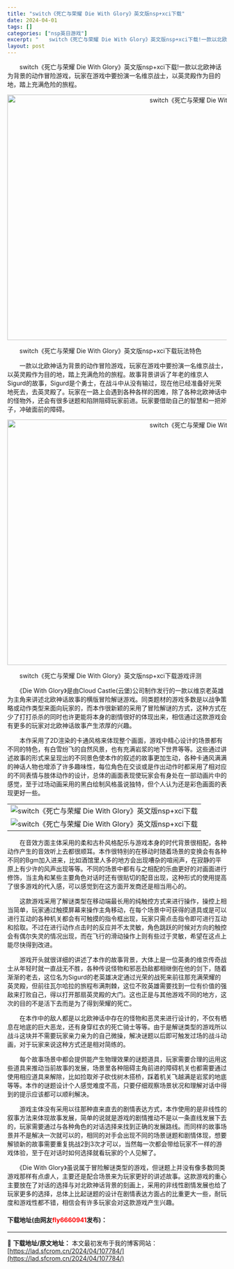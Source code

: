 ```yaml
---
title: "switch《死亡与荣耀 Die With Glory》英文版nsp+xci下载"
date: 2024-04-01
tags: []
categories: ["nsp英日游戏"]
excerpt: "　　switch《死亡与荣耀 Die With Glory》英文版nsp+xci下载!一款以北欧神话为背景的动作冒险游戏，玩家在游戏中要扮演一名维京战士，以英灵殿作为目的地，踏上充满危险的旅程。 　　switch《死亡与荣耀 Die With Glory》英文版nsp+xci下载玩法特色 　　一款以&hellip;"
layout: post
---
```


 <p>　　switch《死亡与荣耀 Die With Glory》英文版nsp+xci下载!一款以北欧神话为背景的动作冒险游戏，玩家在游戏中要扮演一名维京战士，以英灵殿作为目的地，踏上充满危险的旅程。</p> <p style="text-align: center;"><img src="https://lad.sfcrom.cn/wp-content/uploads/2024/04/20240401_660a2afe63d0f.webp" style="width: 1000px; height: 562px;" alt="switch《死亡与荣耀 Die With Glory》英文版nsp+xci下载" /></p> <p>　　switch《死亡与荣耀 Die With Glory》英文版nsp+xci下载玩法特色</p> <p>　　一款以北欧神话为背景的动作冒险游戏，玩家在游戏中要扮演一名维京战士，以英灵殿作为目的地，踏上充满危险的旅程。故事背景讲诉了年老的维京人Sigurd的故事，Sigurd是个勇士，在战斗中从没有输过，现在他已经准备好光荣地死去，去英灵殿了。玩家在一路上会遇到各种各样的困难，除了各种北欧神话中的怪物外，还会有很多谜题和陷阱阻碍玩家前进。玩家要借助自己的智慧和一把斧子，冲破面前的障碍。</p> <p style="text-align: center;"><img src="https://lad.sfcrom.cn/wp-content/uploads/2024/04/20240401_660a2afeca825.webp" style="width: 1000px; height: 562px;" alt="switch《死亡与荣耀 Die With Glory》英文版nsp+xci下载" /></p> <p>　　switch《死亡与荣耀 Die With Glory》英文版nsp+xci下载游戏评测</p> <p>　　《Die With Glory》是由Cloud Castle(云堡)公司制作发行的一款以维京老英雄为主角来讲述北欧神话故事的横版冒险解谜游戏。同类题材的游戏多数是以战争策略或动作类型来面向玩家的，而本作很新颖的采用了冒险解谜的方式，这种方式在少了打打杀杀的同时也许更能将本身的剧情很好的体现出来，相信通过这款游戏会有更多的玩家对北欧神话故事产生浓厚的兴趣。</p> <p>　　本作采用了2D渲染的卡通风格来体现整个画面，游戏中精心设计的场景都有不同的特色，有白雪纷飞的自然风景，也有充满岩浆的地下世界等等。这些通过讲述故事的形式来呈现出的不同景色使本作的叙述的故事更加生动，各种卡通风满满的神话人物也增添了许多趣味性，每位角色在交谈或是作出动作时都采用了相对应的不同表情与肢体动作的设计，总体的画面表现使玩家会有身处在一部动画片中的感觉，至于过场动画采用的黑白绘制风格虽说独特，但个人认为还是彩色画面的表现更好一些。</p> <table align="center" border="0" cellpadding="3" cellspacing="1" width="100%"> <tbody> <tr> <td align="center"><img border="0" src="https://lad.sfcrom.cn/wp-content/uploads/2024/04/20240401_660a2aff358ee.webp" alt="switch《死亡与荣耀 Die With Glory》英文版nsp+xci下载" /></td> </tr> <tr> <td align="center"><img border="0" src="https://lad.sfcrom.cn/wp-content/uploads/2024/04/20240401_660a2aff8bd87.webp" alt="switch《死亡与荣耀 Die With Glory》英文版nsp+xci下载" /></td> </tr> </tbody> </table> <p>　　在音效方面主体采用的柔和古朴风格配乐与游戏本身的时代背景很相配，各种动作产生的音效听上去都很顺耳。本作很特别的在移动时随着场景的变换会有各种不同的Bgm加入进来，比如酒馆里人多的地方会出现嘈杂的喧闹声，在寂静的平原上有少许的风声出现等等。不同的场景中都有与之相配的乐曲更好的对画面进行修饰，当主角和某些主要角色对话时还有很贴切的配音出现，这种形式的使用提高了很多游戏的代入感，可以感觉到在这方面开发商还是相当用心的。</p> <p>　　这款游戏采用了解谜类型在移动端最长用的纯触控方式来进行操作，操控上相当简单，玩家通过触摸屏幕来操作主角移动，在每个场景中可获得的道具或是可以进行互动的各种机关都会有可触摸的指令框出现，玩家只需点击指令即可进行互动和拾取。不过在进行动作点击时的反应并不太灵敏，角色跳跃的时候对方向的触控会有偶尔失灵的情况出现，而在飞行的滑动操作上则有些过于灵敏，希望在这点上能尽快得到改进。</p> <p>　　游戏开头就很详细的讲述了本作的故事背景，大体上是一位英勇的维京传奇战士从年轻时就一直战无不胜，各种传说怪物和邪恶劲敌都相继倒在他的剑下，随着渐渐的老去，这位名为Sigurd的老英雄决定通过光荣的战死来前往那充满荣耀的英灵殿，但前往瓦尔哈拉的旅程布满荆棘，这位不败英雄需要找到一位有价值的强敌来打败自己，得以打开那扇英灵殿的大门。这也正是与其他游戏不同的地方，这次的目的不是活下去而是为了得到荣耀的死亡。</p> <p>　　在本作中的敌人都是以北欧神话中存在的怪物和恶灵来进行设计的，不仅有栖息在地底的巨大恶龙，还有身穿红衣的死亡骑士等等。由于是解谜类型的游戏所以战斗这块并不需要玩家亲力亲为的自己微操，解决谜题以后即可触发过场的战斗动画，对于玩家来说这种方式还是相对简练的。</p> <p>　　每个故事场景中都会提供能产生物理效果的谜题道具，玩家需要合理的运用这些道具来推动当前故事的发展，场景里各种阻碍主角前进的障碍机关也都需要通过使用相应道具来解除，比如捡取斧子砍伐树木搭桥，踩着机关飞越满是岩浆的地底等等。本作的谜题设计个人感觉难度不高，只要仔细观察场景状况和理解对话中得到的提示应该都可以顺利解决。</p> <p>　　游戏主体没有采用以往那种直来直去的剧情表达方式，本作使用的是非线性的叙事方法来体现故事发展，简单的说就是游戏的剧情推动不是以一条直线发展下去的，玩家需要通过与各种角色的对话选择来找到正确的发展路线。而同样的故事场景并不是解决一次就可以的，相同的对手会出现不同的场景谜题和剧情体现，想要解锁新的故事需要重复挑战2到3次才可以，当然每一次都会带给玩家不一样的游戏体验，至于在对话时如何选择就看玩家的个人见解了。</p> <p>　　《Die With Glory》虽说属于冒险解谜类型的游戏，但谜题上并没有像多数同类游戏那样有点虐人，主要还是配合场景来为玩家更好的讲述故事。这款游戏的重心主要放在了对话的选择与对北欧神话背景的刻画上，采用的非线性剧情发展也给了玩家更多的选择，总体上比起谜题的设计在剧情表达方面占的比重更大一些，耐玩度和游戏性都不错，相信会有许多玩家会对这款游戏产生兴趣。</p> <p><h4>下载地址(由网友<font color="red">fly6660941</font>发布)：</h4></p> 

---
📖 **下载地址/原文地址：** 本文最初发布于我的博客网站：[https://lad.sfcrom.cn/2024/04/107784/](https://lad.sfcrom.cn/2024/04/107784/)
